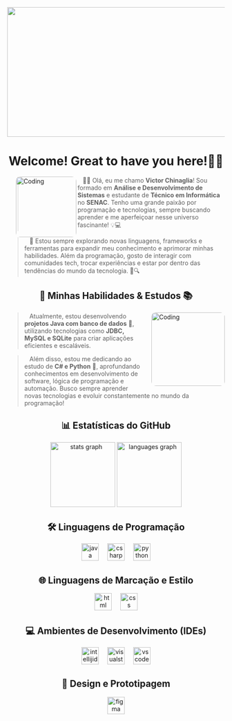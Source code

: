 <img align="center" width="1200" height="300" src="https://i.pinimg.com/originals/77/7f/4e/777f4e90abf163a474e5cb31cde7ce51.gif">

<h1 align="center">Welcome! Great to have you here!👨‍💻</h1>

<img align="left" alt="Coding" width="140" 
     src="https://github.com/user-attachments/assets/721eb6ca-c4ca-4ecf-94cc-616ad37c979a" 
     style= "margin-left: 20px; border-radius: 10px;">

<p align="left">
    <blockquote>
        &nbsp;&nbsp;&nbsp;🖐🏼 Olá, eu me chamo <strong>Victor Chinaglia</strong>! Sou formado em <strong>Análise e Desenvolvimento de Sistemas</strong> e estudante de <strong>Técnico em Informática</strong> no <strong>SENAC</strong>. Tenho uma grande paixão por programação e tecnologias, sempre buscando aprender e me aperfeiçoar nesse universo fascinante! 💡💻  
    </blockquote>
</p>

<p align="left">
    <blockquote>
        &nbsp;&nbsp;&nbsp;🚀 Estou sempre explorando novas linguagens, frameworks e ferramentas para expandir meu conhecimento e aprimorar minhas habilidades. Além da programação, gosto de interagir com comunidades tech, trocar experiências e estar por dentro das tendências do mundo da tecnologia. 📖🔍  
    </blockquote>
</p>


<section id="conhecimento">
  <div align="center">
    <h1>🚀 Minhas Habilidades & Estudos 📚</h1>
  </div>

  <img align="right" alt="Coding" width="170" 
       src="https://i.pinimg.com/originals/28/e6/e1/28e6e16b4eee580edadfc42452bc9d74.gif" 
       style="border-radius: 10px; margin-left: 20px; float: right;">

  <p align="left">
  <blockquote>
    &nbsp;&nbsp;&nbsp;Atualmente, estou desenvolvendo <strong>projetos Java com banco de dados</strong> 📀, utilizando tecnologias como <strong>JDBC, MySQL e SQLite</strong> para criar aplicações eficientes e escaláveis.  
  </blockquote>
  </p>

  <p align="left">
     <blockquote>
    &nbsp;&nbsp;&nbsp;Além disso, estou me dedicando ao estudo de <strong>C# e Python</strong> 🚀, aprofundando conhecimentos em desenvolvimento de software, lógica de programação e automação. Busco sempre aprender novas tecnologias e evoluir constantemente no mundo da programação!  
     </blockquote>
  </p>

<h1 align="center">📊 Estatísticas do GitHub</h1>
<div align="center">
  <img src="https://github-readme-stats.vercel.app/api?username=chinaglia77&hide_title=false&hide_rank=false&show_icons=true&include_all_commits=true&count_private=true&disable_animations=false&theme=dracula&locale=en&hide_border=false&order=1" height="150" alt="stats graph"  />
  <img src="https://github-readme-stats.vercel.app/api/top-langs?username=chinaglia77&locale=en&hide_title=false&layout=compact&card_width=320&langs_count=5&theme=dracula&hide_border=false&order=2" height="150" alt="languages graph"  />
</div>
<h2 align = "center">🛠️ Linguagens de Programação</h2>
<div align="center">
  <img src="https://skillicons.dev/icons?i=java" height="40" alt="java logo"  /> 
  <img width="12" />
  <img src="https://skillicons.dev/icons?i=cs" height="40" alt="csharp logo"  />
  <img width="12" />
  <img src="https://skillicons.dev/icons?i=py" height="40" alt="python logo"  />
</div>

<h2 align = "center">🌐 Linguagens de Marcação e Estilo</h2>
<div align="center">
  <img src="https://skillicons.dev/icons?i=html" height="40" alt="html logo" />
  <img width="12" />
  <img src="https://skillicons.dev/icons?i=css" height="40" alt="css logo" />
</div>

<h2 align="center">💻 Ambientes de Desenvolvimento (IDEs)</h2>
<div align="center">
  <img src="https://skillicons.dev/icons?i=idea" height="40" alt="intellijidea logo" /> 
  <img width="12" />
  <img src="https://skillicons.dev/icons?i=visualstudio" height="40" alt="visualstudio logo" /> 
  <img width="12" />
  <img src="https://skillicons.dev/icons?i=vscode" height="40" alt="vscode logo" />   
</div>

<h2 align="center">🎨 Design e Prototipagem</h2>
<div align="center">
     <img src="https://skillicons.dev/icons?i=figma" height="40" alt="figma logo" /> 
</div>

